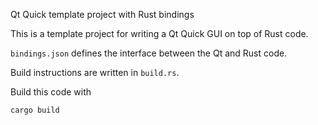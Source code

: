 Qt Quick template project with Rust bindings

This is a template project for writing a Qt Quick GUI on top of Rust code.

`bindings.json` defines the interface between the Qt and Rust code.

Build instructions are written in `build.rs`.

Build this code with

```bash
cargo build
```
